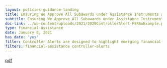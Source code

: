 ```yaml
---
layout: policies-guidance-landing
title: Ensuring We Approve All Subawards under Assistance Instruments and Hold Our Recipients Accountable for Reporting
subtitle: Ensuring We Approve All Subawards under Assistance Instruments and Hold Our Recipients Accountable for Reporting
doc-link: ../wp-content/uploads/2021/2020ControllerAlert-FSRSwExample.pdf
type: financial-assistance
date: January 8, 2021
has_date: 'yes'
filler: Controller Alerts are designed to highlight emerging financial management issues that may require agency attention or action. These Alerts are intended to inform the Chief Financial Officer (CFO) community of key issues
filters: financial-assistance controller-alerts
---
```


<a href="{{ site.baseurl }}/wp-content/uploads/2021/2020ControllerAlert-FSRSwExample.pdf">pdf</a>